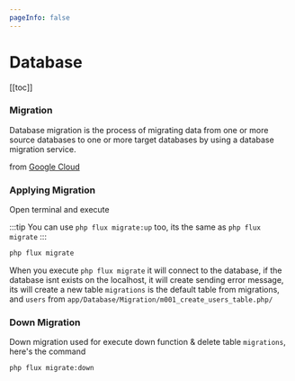 ```yaml
---
pageInfo: false
---
```


# Database

[[toc]]

### Migration

Database migration is the process of migrating data from one or more source databases to one or more target databases by using a database migration service.

from [Google Cloud](https://cloud.google.com/architecture/database-migration-concepts-principles-part-1)

### Applying Migration

Open terminal and execute

:::tip
You can use `php flux migrate:up` too, its the same as `php flux migrate`
:::

```bash
php flux migrate
```

When you execute ```php flux migrate``` it will connect to the database, if the database isnt exists on the localhost, it will create sending error message, its will create a new table `migrations` is the default table from migrations, and `users` from `app/Database/Migration/m001_create_users_table.php/`

### Down Migration

Down migration used for execute down function & delete table `migrations`, here's the command

```bash
php flux migrate:down
```
